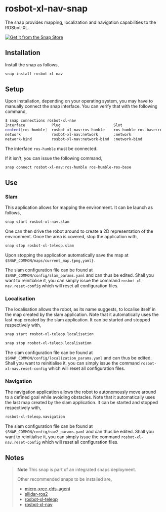 # rosbot-xl-nav-snap

The snap provides mapping, localization and navigation capabilities
to the ROSbot-XL.

[![Get it from the Snap Store](https://snapcraft.io/static/images/badges/en/snap-store-black.svg)](https://snapcraft.io/rosbot-xl-nav)

## Installation

Install the snap as follows,

```bash
snap install rosbot-xl-nav
```

## Setup

Upon installation, depending on your operating system,
you may have to manually connect the snap interface.
You can verify that with the following command,

```bash
$ snap connections rosbot-xl-nav
Interface            Plug                        Slot                            Notes
content[ros-humble]  rosbot-xl-nav:ros-humble    ros-humble-ros-base:ros-humble  manual
network              rosbot-xl-nav:network       :network                        -
network-bind         rosbot-xl-nav:network-bind  :network-bind                   -

```

The interface `ros-humble` must be connected.

If it isn't, you can issue the following command,

```bash
snap connect rosbot-xl-nav:ros-humble ros-humble-ros-base
```

## Use

### Slam

This application allows for mapping the environment.
It can be launch as follows,

```bash
snap start rosbot-xl-nav.slam
```

One can then drive the robot around to create a 2D representation of the environment.
Once the area is covered, stop the application with,

```bash
snap stop rosbot-xl-teleop.slam
```

Upon stopping the application automatically save the map at `$SNAP_COMMON/maps/current_map.{png,yaml}`.

The slam configuration file can be found at `$SNAP_COMMON/config/slam_params.yaml` and can thus be edited.
Shall you want to reinitialise it,
you can simply issue the command `rosbot-xl-nav.reset-config` which will reset all configuration files.

### Localisation

The localisation allows the robot, as its name suggests,
to localise itself in the map created by the slam application.
Note that it automatically uses the last map created by the slam application.
It can be started and stopped respectively with,

```bash
snap start rosbot-xl-teleop.localisation
```

```bash
snap stop rosbot-xl-teleop.localisation
```

The slam configuration file can be found at `$SNAP_COMMON/config/localization_params.yaml` and can thus be edited.
Shall you want to reinitialise it,
you can simply issue the command `rosbot-xl-nav.reset-config` which will reset all configuration files.

### Navigation

The navigation application allows the robot to autonomously move around to a defined goal while avoiding obstacles.
Note that it automatically uses the last map created by the slam application.
It can be started and stopped respectively with,

```bash
rosbot-xl-teleop.navigation
```

The slam configuration file can be found at `$SNAP_COMMON/config/nav2_params.yaml` and can thus be edited.
Shall you want to reinitialise it,
you can simply issue the command `rosbot-xl-nav.reset-config` which will reset all configuration files.

## Notes

> **Note**
> This snap is part of an integrated snaps deployment.
> 
> Other recommended snaps to be installed are,
> 
> - [micro-xrce-dds-agent](LINK)
> - [sllidar-ros2](https://snapcraft.io/sllidar-ros2)
> - [rosbot-xl-teleop](https://snapcraft.io/rosbot-xl-teleop)
> - [rosbot-xl-nav](https://snapcraft.io/rosbot-xl-nav)
